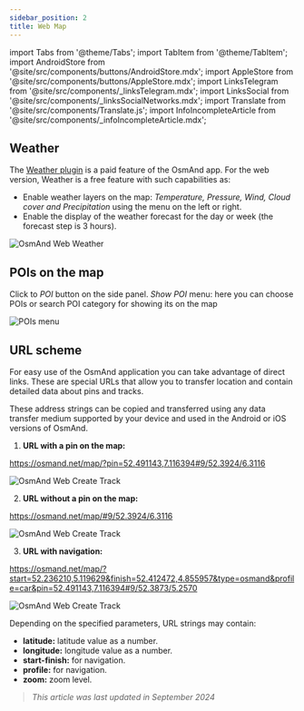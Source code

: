 ```yaml
---
sidebar_position: 2
title: Web Map
---
```


import Tabs from '@theme/Tabs';
import TabItem from '@theme/TabItem';
import AndroidStore from '@site/src/components/buttons/AndroidStore.mdx';
import AppleStore from '@site/src/components/buttons/AppleStore.mdx';
import LinksTelegram from '@site/src/components/_linksTelegram.mdx';
import LinksSocial from '@site/src/components/_linksSocialNetworks.mdx';
import Translate from '@site/src/components/Translate.js';
import InfoIncompleteArticle from '@site/src/components/_infoIncompleteArticle.mdx';

<InfoIncompleteArticle/>


## Weather

The [Weather plugin](../plugins/weather.md) is a paid feature of the OsmAnd app. For the web version, Weather is a free feature with such capabilities as:
- Enable weather layers on the map: *Temperature, Pressure, Wind, Cloud cover and Precipitation* using the menu on the left or right.
- Enable the display of the weather forecast for the day or week (the forecast step is 3 hours).  

![OsmAnd Web Weather](@site/static/img/web/web_weather.png)


## POIs on the map

Click to _POI_ button on the side panel. _Show POI_ menu: here you can choose POIs or search POI category for showing its on the map

![POIs menu](@site/static/img/web/poi_menu.png)


## URL scheme

For easy use of the OsmAnd application you can take advantage of direct links. These are special URLs that allow you to transfer location and contain detailed data about pins and tracks.  

These address strings can be copied and transferred using any data transfer medium supported by your device and used in the Android or iOS versions of OsmAnd.  

1. **URL with a pin on the map:**

  https://osmand.net/map/?pin=52.491143,7.116394#9/52.3924/6.3116

  ![OsmAnd Web Create Track](@site/static/img/plan-route/web_url_pin.png)

2. **URL without a pin on the map:**

  https://osmand.net/map/#9/52.3924/6.3116

  ![OsmAnd Web Create Track](@site/static/img/plan-route/web_url_without.png)

3. **URL with navigation:**

  https://osmand.net/map/?start=52.236210,5.119629&finish=52.412472,4.855957&type=osmand&profile=car&pin=52.491143,7.116394#9/52.3873/5.2570

  ![OsmAnd Web Create Track](@site/static/img/plan-route/web_url_track.png)

Depending on the specified parameters, URL strings may contain:

- **latitude:** latitude value as a number.  
- **longitude:** longitude value as a number.  
- **start-finish:** for navigation.
- **profile:** for navigation.
- **zoom:** zoom level.


> *This article was last updated in September 2024*
